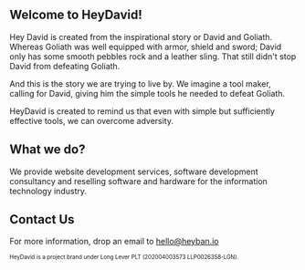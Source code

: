 ## Welcome to HeyDavid!

Hey David is created from the inspirational story or David and Goliath. Whereas Goliath was well equipped with armor, shield and sword; David only has some smooth pebbles rock and a leather sling. That still didn't stop David from defeating Goliath. 

And this is the story we are trying to live by. We imagine a tool maker, calling for David, giving him the simple tools he needed to defeat Goliath.

HeyDavid is created to remind us that even with simple but sufficiently effective tools, we can overcome adversity. 

## What we do?

We provide website development services, software development consultancy and reselling software and hardware for the information technology industry.

## Contact Us

For more information, drop an email to hello@heyban.io


<sub><sup>HeyDavid is a project brand under Long Lever PLT (202004003573 LLP0026358-LGN).</sup></sub>
